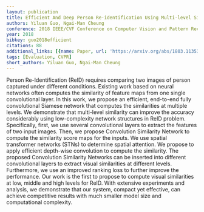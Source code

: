 ```yaml
---
layout: publication
title: Efficient And Deep Person Re-identification Using Multi-level Similarity
authors: Yiluan Guo, Ngai-Man Cheung
conference: 2018 IEEE/CVF Conference on Computer Vision and Pattern Recognition
year: 2018
bibkey: guo2018efficient
citations: 88
additional_links: [{name: Paper, url: 'https://arxiv.org/abs/1803.11353'}]
tags: [Evaluation, CVPR]
short_authors: Yiluan Guo, Ngai-Man Cheung
---
```

Person Re-Identification (ReID) requires comparing two images of person
captured under different conditions. Existing work based on neural networks
often computes the similarity of feature maps from one single convolutional
layer. In this work, we propose an efficient, end-to-end fully convolutional
Siamese network that computes the similarities at multiple levels. We
demonstrate that multi-level similarity can improve the accuracy considerably
using low-complexity network structures in ReID problem. Specifically, first,
we use several convolutional layers to extract the features of two input
images. Then, we propose Convolution Similarity Network to compute the
similarity score maps for the inputs. We use spatial transformer networks
(STNs) to determine spatial attention. We propose to apply efficient depth-wise
convolution to compute the similarity. The proposed Convolution Similarity
Networks can be inserted into different convolutional layers to extract visual
similarities at different levels. Furthermore, we use an improved ranking loss
to further improve the performance. Our work is the first to propose to compute
visual similarities at low, middle and high levels for ReID. With extensive
experiments and analysis, we demonstrate that our system, compact yet
effective, can achieve competitive results with much smaller model size and
computational complexity.